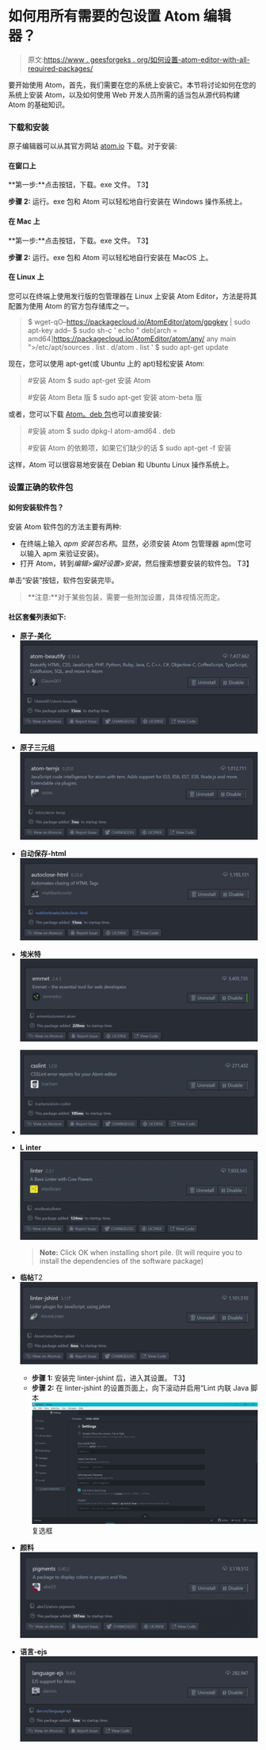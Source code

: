 # 如何用所有需要的包设置 Atom 编辑器？

> 原文:[https://www . geesforgeks . org/如何设置-atom-editor-with-all-required-packages/](https://www.geeksforgeeks.org/how-to-setup-atom-editor-with-all-the-required-packages/)

要开始使用 Atom，首先，我们需要在您的系统上安装它。本节将讨论如何在您的系统上安装 Atom，以及如何使用 Web 开发人员所需的适当包从源代码构建 Atom 的基础知识。

### 下载和安装

原子编辑器可以从其官方网站 [atom.io](https://atom.io/) 下载。对于安装:

#### 在窗口上

**第一步:**点击按钮，下载。exe 文件。
T3】

**步骤 2:** 运行。exe 包和 Atom 可以轻松地自行安装在 Windows 操作系统上。

#### 在 Mac 上

**第一步:**点击按钮，下载。exe 文件。
T3】

**步骤 2:** 运行。exe 包和 Atom 可以轻松地自行安装在 MacOS 上。

#### 在 Linux 上

您可以在终端上使用发行版的包管理器在 Linux 上安装 Atom Editor，方法是将其配置为使用 Atom 的官方包存储库之一。

> $ wget-qO–https://packagecloud.io/AtomEditor/atom/gpgkey | sudo apt-key add–
> $ sudo sh-c ' echo " deb[arch = amd64]https://packagecloud.io/AtomEditor/atom/any/ any main ">/etc/apt/sources . list . d/atom . list '
> $ sudo apt-get update

现在，您可以使用 apt-get(或 Ubuntu 上的 apt)轻松安装 Atom:

> #安装 Atom
> $ sudo apt-get 安装 Atom
> 
> #安装 Atom Beta 版
> $ sudo apt-get 安装 atom-beta 版

或者，您可以下载 [Atom。deb 包](https://atom.io/download/deb)也可以直接安装:

> #安装 atom
> $ sudo dpkg-I atom-amd64 . deb
> 
> #安装 Atom 的依赖项，如果它们缺少的话
> $ sudo apt-get -f 安装

这样，Atom 可以很容易地安装在 Debian 和 Ubuntu Linux 操作系统上。

### 设置正确的软件包

#### 如何安装软件包？

安装 Atom 软件包的方法主要有两种:

*   在终端上输入 *apm 安装包名称*。显然，必须安装 Atom 包管理器 apm(您可以输入 apm 来验证安装)。
*   打开 Atom，转到*编辑>偏好设置>安装*，然后搜索想要安装的软件包。
    T3】

单击“安装”按钮，软件包安装完毕。

> **注意:**对于某些包装，需要一些附加设置，具体视情况而定。

#### 社区套餐列表如下:

*   **原子-美化**
    ![](img/ac0b561b84db0852a78ee23958b1caed.png)
*   **原子三元组**
    ![](img/e1af685373f9bb7ae72153a3d4658715.png)
*   **自动保存-html**
    ![](img/8e55936c8d7ee6a867d68dc99193444c.png)
*   **埃米特**
    ![](img/5d4e59c7dd7186be275f022e280ed129.png)
*   ![](img/9f86b308edbcbb25db21cd7a3fa6a9d2.png)
*   **L inter**
    ![](img/bd740ebbc580ce03670e1958063dc26f.png)

    > **Note:** Click OK when installing short pile. (It will require you to install the dependencies of the software package)

*   **临帖**T2![](img/775c72a6573c555e0837c8acf2095fe5.png)
    *   **步骤 1:** 安装完 linter-jshint 后，进入其设置。
        T3】
    *   **步骤 2:** 在 linter-jshint 的设置页面上，向下滚动并启用“Lint 内联 Java 脚本
        ![](img/a5c2c11c678805c945219b944b2d1af5.png)复选框
*   **颜料**
    ![](img/9b386f752fef0adb5c480d6d4a1b2c99.png)
*   **语言-ejs**
    ![](img/16861aff76d797bcdf4ff2fed1ff6aac.png)